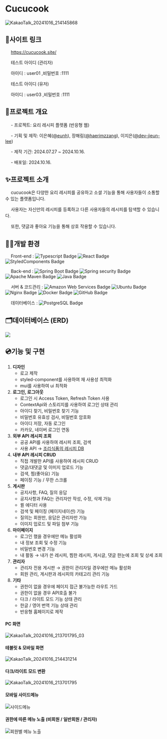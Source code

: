 # Cucucook
![KakaoTalk_20241016_214145868](https://github.com/user-attachments/assets/6f5447e4-7bd7-4f47-aa16-34d5f4e03fab)


## 🔗사이트 링크
&emsp; https://cucucook.site/


&emsp;  테스트 아이디 (관리자)

&emsp;  아이디 : user01 ,비밀번호 :1111

&emsp;  테스트 아이디 (유저)

&emsp;  아이디 : user03 ,비밀번호 :1111

## 📝프로젝트 개요
&emsp; - 프로젝트: 요리 레시피 플렛폼 (반응형 웹)

&emsp; - 기획 및 제작: 이은혜([@eunh](https://github.com/2eunh)), 장해림([@haerimzzang](https://github.com/haerimzzang)), 이지은([@dev-jieun-lee](https://github.com/dev-jieun-lee))

&emsp; - 제작 기간: 2024.07.27 ~ 2024.10.16.

&emsp; - 배포일: 2024.10.16.

## ✨프로젝트 소개
&emsp; cucucook은 다양한 요리 레시피를 공유하고 소셜 기능을 통해 사용자들이 소통할 수 있는 플랫폼입니다. 

&emsp; 사용자는 자신만의 레시피를 등록하고 다른 사용자들의 레시피를 탐색할 수 있습니다. 

&emsp; 또한, 댓글과 좋아요 기능을 통해 상호 작용할 수 있습니다.

## 👩‍💻개발 환경
&emsp; Front-end : ![Typescript Badge](https://img.shields.io/badge/-TypeScript-3178C6?style=flat-square&logo=TypeScript&logoColor=white
)
![React Badge](https://img.shields.io/badge/-React-61DAFB?style=flat-square&logo=react&logoColor=white
)
![StyledComponents Badge](https://img.shields.io/badge/-StyledComponents-DB7093?style=flat-square&logo=styledcomponents&logoColor=white
)


&emsp; Back-end : ![Spring Boot Badge](https://img.shields.io/badge/-Spring%20boot-6DB33F?style=flat-square&logo=springboot&logoColor=white
)
![Spring security Badge](https://img.shields.io/badge/-Spring%20security-6DB33F?style=flat-square&logo=springsecurity&logoColor=white
)
![Apache Maven Badge](https://img.shields.io/badge/-Apache%20Maven-C71A36?style=flat-square&logo=apachemaven&logoColor=white
)
![Java Badge](https://img.shields.io/badge/-Java-5382a1?style=flat-square&logoColor=white)

&emsp; 서버 & 코드관리 : ![Amazon Web Services Badge](https://img.shields.io/badge/-Amazon%20Web%20Services-232F3E?style=flat-square&logo=amazonwebservices&logoColor=white
)
![Ubuntu Badge](https://img.shields.io/badge/-Ubuntu-E95420?style=flat-square&logo=ubuntu&logoColor=white
)
![Nginx Badge](https://img.shields.io/badge/-Nginx-009639?style=flat-square&logo=nginx&logoColor=white
)
![Docker Badge](https://img.shields.io/badge/-Docker-2496ED?style=flat-square&logo=docker&logoColor=white
)
![GitHub Badge](https://img.shields.io/badge/-GitHub-181717?style=flat-square&logo=github&logoColor=white
)

&emsp; 데이터베이스 : ![PostgreSQL Badge](https://img.shields.io/badge/-PostgreSQL-4169E1?style=flat-square&logo=postgresql&logoColor=white
)

## 🗂️데이터베이스 (ERD)
![](https://velog.velcdn.com/images/eunhye2/post/4c01fc0e-0ff5-4e4b-a579-3aafb25ec87c/image.png)

## 💿기능 및 구현

1. **디자인**
    - 로고 제작
    - styled-component를 사용하여 재 사용성 최적화 
    - mui를 사용하여 ui 최적화
2. **로그인, 로그아웃**
    - 로그인 시 Access Token, Refresh Token 사용
    - ContextApi와 스토리지를 사용하여 로그인 상태 관리
    - 아이디 찾기, 비밀번호 찾기 기능
    - 비밀번호 유효성 검사, 비밀번호 암호화
    - 아이디 저장, 자동 로그인
    - 카카오, 네이버 로그인 연동 
3. **외부 API 레시피 조회**
    - 공공 API를 사용하여 레시피 조회, 검색
    - 사용 API → [조리식품의 레시피 DB](https://www.foodsafetykorea.go.kr/api/openApiInfo.do?menu_grp=MENU_GRP31&menu_no=661&show_cnt=10&start_idx=1&svc_no=COOKRCP01)
4. **내부 API 레시피 CRUD**
    - 직접 개발한 API를 사용하여 레시피 CRUD 
    - 댓글/대댓글 및 이미지 업로드 기능
    - 검색, 찜(좋아요) 기능 
    - 페이징 기능 / 무한 스크롤
5. **게시판**
    - 공지사항, FAQ, 질의 응답
    - 공지사항과 FAQ는 관리자만 작성, 수정, 삭제 가능
    - 퀼 에디터 사용
    - 검색 및 페이징 (페이지네이션) 기능
    - 질의는 회원만, 응답은 관리자만 가능
    - 이미지 업로드 및 파일 첨부 기능 
6. **마이페이지**
    - 로그인 했을 경우에만 메뉴 활성화
    - 내 정보 조회 및 수정 기능
    - 비밀번호 변경 기능
    - 내 활동 → 내가 쓴 레시피, 찜한 레시피, 게시글, 댓글 한눈에 조회 및 상세 조회
7. **관리자**
    - 관리자 전용 게시판 → 권한이 관리자일 경우에만 메뉴 활성화
    - 회원 관리, 게시판과 레시피의 카테고리 관리 기능
8. **기타**
    - 권한이 없을 경우에 페이지 접근 불가능한 라우트 가드 
    - 권한이 없을 경우 API호출 불가
    - 다크 / 라이트 모드 기능 상태 관리
    - 한글 / 영어 번역 기능 상태 관리
    - 반응형 홈페이지로 제작


#### PC 화면

![KakaoTalk_20241016_213701795_03](https://github.com/user-attachments/assets/4efe8ded-48d3-42ce-a274-45f93f8f5500)

#### 테블릿 & 모바일 화면
![KakaoTalk_20241016_214431214](https://github.com/user-attachments/assets/d78b0ca7-2304-4606-90ab-23f9fa486d9d)


#### 다크/라이트 모드 변환
![KakaoTalk_20241016_213701795](https://github.com/user-attachments/assets/f29b5363-8db9-44e0-bc20-33876d4d092d)

#### 모바일 사이드메뉴
![사이드메뉴](https://github.com/user-attachments/assets/19407819-1e3b-4b76-8285-973616725bd9)


#### 권한에 따른 메뉴 노출 (비회원 / 일반회원 / 관리자)
![회원별 메뉴 노출](https://github.com/user-attachments/assets/eb78766c-cdde-4274-83f8-1dab7d824526)

